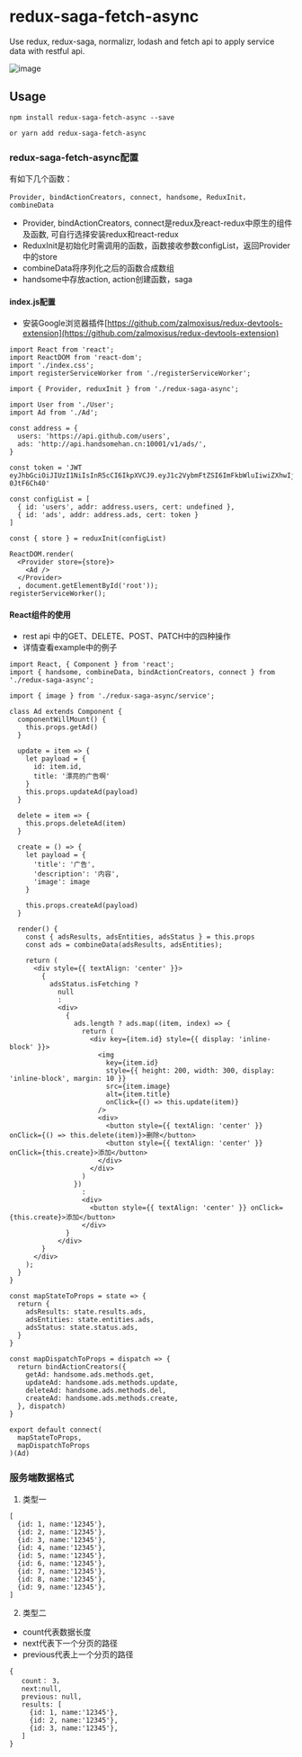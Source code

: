 # redux-saga-fetch-async
Use redux, redux-saga, normalizr, lodash and fetch api to apply service data with restful api.

 ![image](http://api.handsomehan.cn:10001/media/84f19f7f-afd.jpg)

## Usage

```
npm install redux-saga-fetch-async --save

or yarn add redux-saga-fetch-async

```

### redux-saga-fetch-async配置
有如下几个函数：
```
Provider, bindActionCreators, connect, handsome, ReduxInit， combineData
```
+ Provider, bindActionCreators, connect是redux及react-redux中原生的组件及函数, 可自行选择安装redux和react-redux
+ ReduxInit是初始化时需调用的函数，函数接收参数configList，返回Provider中的store
+ combineData将序列化之后的函数合成数组
+ handsome中存放action, action创建函数，saga

#### index.js配置
+ 安装Google浏览器插件[https://github.com/zalmoxisus/redux-devtools-extension](https://github.com/zalmoxisus/redux-devtools-extension)

```
import React from 'react';
import ReactDOM from 'react-dom';
import './index.css';
import registerServiceWorker from './registerServiceWorker';

import { Provider, reduxInit } from './redux-saga-async';

import User from './User';
import Ad from './Ad';

const address = {
  users: 'https://api.github.com/users',
  ads: 'http://api.handsomehan.cn:10001/v1/ads/',
}

const token = 'JWT eyJhbGciOiJIUzI1NiIsInR5cCI6IkpXVCJ9.eyJ1c2VybmFtZSI6ImFkbWluIiwiZXhwIjoxNTE2NDEzMzIzLCJ1c2VyX2lkIjoxLCJlbWFpbCI6bnVsbH0.2lB5WfjSGLn4g2kFLZq54BADsQ2y10ilt-0JtF6Ch40'

const configList = [
  { id: 'users', addr: address.users, cert: undefined },
  { id: 'ads', addr: address.ads, cert: token }
]

const { store } = reduxInit(configList)

ReactDOM.render(
  <Provider store={store}>
    <Ad />
  </Provider>
  , document.getElementById('root'));
registerServiceWorker();

```

#### React组件的使用
+ rest api 中的GET、DELETE、POST、PATCH中的四种操作
+ 详情查看example中的例子

```
import React, { Component } from 'react';
import { handsome, combineData, bindActionCreators, connect } from './redux-saga-async';

import { image } from './redux-saga-async/service';

class Ad extends Component {
  componentWillMount() {
    this.props.getAd()
  }

  update = item => {
    let payload = {
      id: item.id,
      title: '漂亮的广告啊'
    }
    this.props.updateAd(payload)
  }

  delete = item => {
    this.props.deleteAd(item)
  }

  create = () => {
    let payload = {
      'title': '广告',
      'description': '内容',
      'image': image
    }

    this.props.createAd(payload)
  }

  render() {
    const { adsResults, adsEntities, adsStatus } = this.props
    const ads = combineData(adsResults, adsEntities);

    return (
      <div style={{ textAlign: 'center' }}>
        {
          adsStatus.isFetching ?
            null
            :
            <div>
              {
                ads.length ? ads.map((item, index) => {
                  return (
                    <div key={item.id} style={{ display: 'inline-block' }}>
                      <img
                        key={item.id}
                        style={{ height: 200, width: 300, display: 'inline-block', margin: 10 }}
                        src={item.image}
                        alt={item.title}
                        onClick={() => this.update(item)}
                      />
                      <div>
                        <button style={{ textAlign: 'center' }} onClick={() => this.delete(item)}>删除</button>
                        <button style={{ textAlign: 'center' }} onClick={this.create}>添加</button>
                      </div>
                    </div>
                  )
                })
                  :
                  <div>
                    <button style={{ textAlign: 'center' }} onClick={this.create}>添加</button>
                  </div>
              }
            </div>
        }
      </div>
    );
  }
}

const mapStateToProps = state => {
  return {
    adsResults: state.results.ads,
    adsEntities: state.entities.ads,
    adsStatus: state.status.ads,
  }
}

const mapDispatchToProps = dispatch => {
  return bindActionCreators({
    getAd: handsome.ads.methods.get,
    updateAd: handsome.ads.methods.update,
    deleteAd: handsome.ads.methods.del,
    createAd: handsome.ads.methods.create,
  }, dispatch)
}

export default connect(
  mapStateToProps,
  mapDispatchToProps
)(Ad)
```

### 服务端数据格式

1. 类型一

```
[
  {id: 1, name:'12345'},
  {id: 2, name:'12345'},
  {id: 3, name:'12345'},
  {id: 4, name:'12345'},
  {id: 5, name:'12345'},
  {id: 6, name:'12345'},
  {id: 7, name:'12345'},
  {id: 8, name:'12345'},
  {id: 9, name:'12345'},
]
```

2. 类型二
+ count代表数据长度
+ next代表下一个分页的路径
+ previous代表上一个分页的路径

```
{
   count： 3，
   next:null,
   previous: null,
   results: [
     {id: 1, name:'12345'},
     {id: 2, name:'12345'},
     {id: 3, name:'12345'},
   ]
}
```
